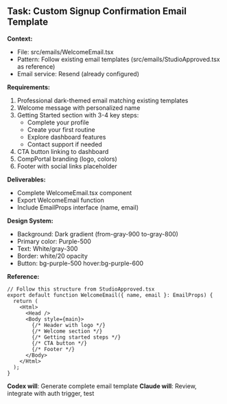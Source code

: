 ## Task: Custom Signup Confirmation Email Template

**Context:**
- File: src/emails/WelcomeEmail.tsx
- Pattern: Follow existing email templates (src/emails/StudioApproved.tsx as reference)
- Email service: Resend (already configured)

**Requirements:**
1. Professional dark-themed email matching existing templates
2. Welcome message with personalized name
3. Getting Started section with 3-4 key steps:
   - Complete your profile
   - Create your first routine
   - Explore dashboard features
   - Contact support if needed
4. CTA button linking to dashboard
5. CompPortal branding (logo, colors)
6. Footer with social links placeholder

**Deliverables:**
- Complete WelcomeEmail.tsx component
- Export WelcomeEmail function
- Include EmailProps interface (name, email)

**Design System:**
- Background: Dark gradient (from-gray-900 to-gray-800)
- Primary color: Purple-500
- Text: White/gray-300
- Border: white/20 opacity
- Button: bg-purple-500 hover:bg-purple-600

**Reference:**
```tsx
// Follow this structure from StudioApproved.tsx
export default function WelcomeEmail({ name, email }: EmailProps) {
  return (
    <Html>
      <Head />
      <Body style={main}>
        {/* Header with logo */}
        {/* Welcome section */}
        {/* Getting started steps */}
        {/* CTA button */}
        {/* Footer */}
      </Body>
    </Html>
  );
}
```

**Codex will**: Generate complete email template
**Claude will**: Review, integrate with auth trigger, test

